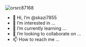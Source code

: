 ![orsrc87168](https://github.com/user-attachments/assets/200a55d6-a4ec-48c2-af63-da8243c32e8a)
- 👋 Hi, I’m @skazi7855
- 👀 I’m interested in ...
- 🌱 I’m currently learning ...
- 💞️ I’m looking to collaborate on ...
- 📫 How to reach me ...

<!---
skazi7855/skazi7855 is a ✨ special ✨ repository because its `README.md` (this file) appears on your GitHub profile.
You can click the Preview link to take a look at your changeshu
